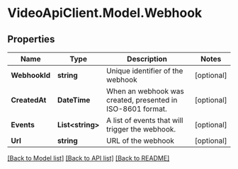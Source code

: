 # VideoApiClient.Model.Webhook

## Properties

Name | Type | Description | Notes
------------ | ------------- | ------------- | -------------
**WebhookId** | **string** | Unique identifier of the webhook | [optional] 
**CreatedAt** | **DateTime** | When an webhook was created, presented in ISO-8601 format. | [optional] 
**Events** | **List&lt;string&gt;** | A list of events that will trigger the webhook. | [optional] 
**Url** | **string** | URL of the webhook | [optional] 

[[Back to Model list]](../README.md#documentation-for-models) [[Back to API list]](../README.md#documentation-for-api-endpoints) [[Back to README]](../README.md)

